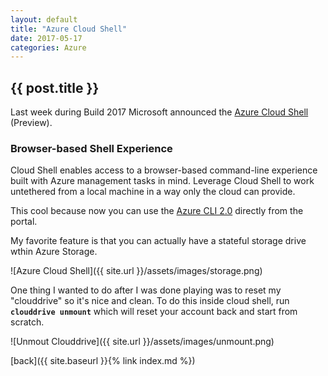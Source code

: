 ```yaml
---
layout: default
title: "Azure Cloud Shell"
date: 2017-05-17
categories: Azure 
---
```


## {{ post.title }}

Last week during Build 2017 Microsoft announced the [Azure Cloud Shell](https://docs.microsoft.com/en-us/azure/cloud-shell/overview) (Preview).

<!--more-->

### Browser-based Shell Experience

Cloud Shell enables access to a browser-based command-line experience built with Azure management tasks in mind. Leverage Cloud Shell to work untethered from a local machine in a way only the cloud can provide.

This cool because now you can use the [Azure CLI 2.0](https://docs.microsoft.com/en-us/cli/azure/overview) directly from the portal.

My favorite feature is that you can actually have a stateful storage drive wthin Azure Storage.

![Azure Cloud Shell]({{ site.url }}/assets/images/storage.png)

One thing I wanted to do after I was done playing was to reset my "clouddrive" so it's nice and clean. To do this inside cloud shell, run **`clouddrive unmount`** which will reset your account back and start from scratch.

![Unmout Clouddrive]({{ site.url }}/assets/images/unmount.png)

[back]({{ site.baseurl }}{% link index.md %})